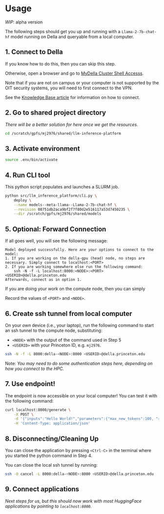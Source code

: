 # Usage

_WIP_: alpha version

The following steps should get you up and running with a `Llama-2-7b-chat-hf`
model running on Della and queryable from a local computer.

## 1. Connect to Della

If you know how to do this, then you can skip this step.

Otherwise, open a browser and go to [MyDella Cluster Shell Accesss](https://mydella.princeton.edu/pun/sys/shell/ssh/della8).

Note that if you are not on campus or your computer is not supported by the OIT security systems, you will need to first connect to the VPN.

See the [Knowledge Base article](https://princeton.service-now.com/service?id=kb_article&table=kb_knowledge&sys_id=ce2a27064f9ca20018ddd48e5210c745) for information on how to connect.


## 2. Go to shared project directory

_There will be a better solution for here once we get the resources_.

```bash
cd /scratch/gpfs/mj2976/shared/llm-inference-platform
```

## 3. Activate environment

```bash
source .env/bin/activate
```

## 4. Run CLI tool

This python script populates and launches a SLURM job.

```bash
python src/llm_inference_platform/cli.py \
    deploy \
    --name models--meta-llama--Llama-2-7b-chat-hf \
    --revision 08751db2aca9bf2f7f80d2e516117a53d7450235 \
    --dir /scratch/gpfs/mj2976/shared/models
```

## 5. Optional: Forward Connection

If all goes well, you will see the following message:

```
Model deployed successfully. Here are your options to connect to the model:
1. If you are working on the della-gpu (head) node, no steps are necessary. Simply connect to localhost:<PORT>
2. If you are working somewhere else run the following command: 
    ssh -N -f -L localhost:8000:<NODE>:<PORT> <USERID>@della.princeton.edu
Afterwards, connect as in option 1.
```

If you are doing your work on the compute node, then you can simply 


Record the values of `<PORT>` and `<NODE>`. 


## 6. Create ssh tunnel from local computer

On your _own_ device (i.e., your laptop), run the following command to start an
ssh tunnel to the compute node, substituting:

- `<NODE>` with the output of the command used in Step 5
- `<USERID>` with your Princeton ID, e.g. `mj2976`.

```bash
ssh -N -f -L 8000:della-<NODE>:8000 <USERID>@della.princeton.edu
```

Note: _You may need to do some authentication steps here, depending on how you
connect to the HPC._

## 7. Use endpoint!

The endpoint is now accessible on your local computer! You can test it with the
following command:

```bash
curl localhost:8000/generate \
    -X POST \
    -d '{"inputs":"Hello World!","parameters":{"max_new_tokens":100, "repetition_penalty":2.5}}' \
    -H 'Content-Type: application/json'
```

## 8. Disconnecting/Cleaning Up

You can close the application by pressing `<Ctrl-C>` in the terminal where you
started the python command in Step 4.

You can close the local ssh tunnel by running:

```bash
ssh -O cancel -L 8000:della-<NODE>:8000 <USERID>@della.princeton.edu
```

## 9. Connect applications

_Next steps for us, but this should now work with most HuggingFace applications
by pointing to `localhost:8000`._
